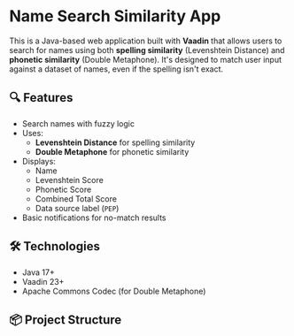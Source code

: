 # Name Search Similarity App

This is a Java-based web application built with **Vaadin** that allows users to search for names using both **spelling similarity** (Levenshtein Distance) and **phonetic similarity** (Double Metaphone). It's designed to match user input against a dataset of names, even if the spelling isn't exact.

## 🔍 Features

- Search names with fuzzy logic
- Uses:
  - **Levenshtein Distance** for spelling similarity
  - **Double Metaphone** for phonetic similarity
- Displays:
  - Name
  - Levenshtein Score
  - Phonetic Score
  - Combined Total Score
  - Data source label (`PEP`)
- Basic notifications for no-match results

## 🛠 Technologies

- Java 17+
- Vaadin 23+
- Apache Commons Codec (for Double Metaphone)

## 📦 Project Structure


